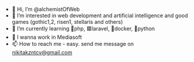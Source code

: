 - 👋 Hi, I’m @alchemistOfWeb
- 👀 I’m interested in web development and artificial intelligence and good games (gothic1,2, risen1, stellaris and others)
- 🌱 I’m currently learning 🐘php, 🟥laravel, 🐋docker, 🐍python
- 💞️ I wanna work in Mediasoft
- 📫 How to reach me - easy. send me message on nikitakzntcv@gmail.com

<!---
alchemistOfWeb/alchemistOfWeb is a ✨ special ✨ repository because its `README.md` (this file) appears on your GitHub profile.
You can click the Preview link to take a look at your changes.
--->


